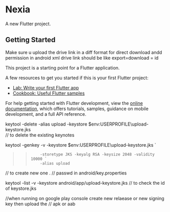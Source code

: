 # Nexia

A new Flutter project.

## Getting Started

Make sure u upload the drive link in a diff format for direct download andd permission in android xml 
drive link should be like export=download = id 

This project is a starting point for a Flutter application.

A few resources to get you started if this is your first Flutter project:

- [Lab: Write your first Flutter app](https://docs.flutter.dev/get-started/codelab)
- [Cookbook: Useful Flutter samples](https://docs.flutter.dev/cookbook)

For help getting started with Flutter development, view the
[online documentation](https://docs.flutter.dev/), which offers tutorials,
samples, guidance on mobile development, and a full API reference.


keytool -delete -alias upload -keystore $env:USERPROFILE\upload-keystore.jks  
// to delete the existing keynotes 

keytool -genkey -v -keystore $env:USERPROFILE\upload-keystore.jks `
>>         -storetype JKS -keyalg RSA -keysize 2048 -validity 10000 `
>>         -alias upload
// to create new one .
// passwd in android/key.properties

keytool -list -v -keystore android/app/upload-keystore.jks
// to check the id of keystore.jks

//when running on google play console create new relaease or new signing key  then upload the 
// apk or aab